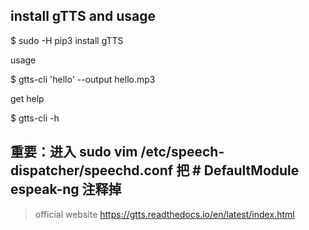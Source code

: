 ## install gTTS and usage

$ sudo -H pip3 install gTTS

usage

$ gtts-cli 'hello' --output hello.mp3

get help 

$ gtts-cli -h


## 重要：进入 sudo vim /etc/speech-dispatcher/speechd.conf 把 # DefaultModule espeak-ng 注释掉

> official website https://gtts.readthedocs.io/en/latest/index.html



